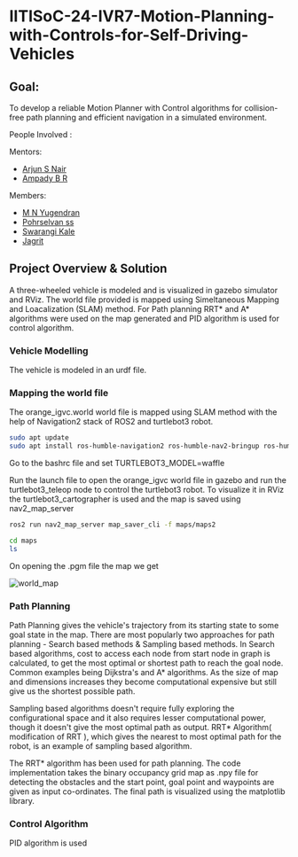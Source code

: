 # IITISoC-24-IVR7-Motion-Planning-with-Controls-for-Self-Driving-Vehicles

## Goal:
To develop a reliable Motion Planner with Control algorithms for collision-free path planning and efficient navigation in a simulated environment.

People Involved : 

Mentors:
- [Arjun S Nair](https://github.com/arjun-593)
- [Ampady B R](https://github.com/ampady06)

Members:
<br>
- [M N Yugendran](https://github.com/user-230087)
- [Pohrselvan ss](https://github.com/pohrselvan)
- [Swarangi Kale](https://github.com/Swarangi-codes)
- [Jagrit](https://github.com/idJagrit)

## Project Overview & Solution
A three-wheeled vehicle is modeled and is visualized in gazebo simulator and RViz. The world file provided is mapped using Simeltaneous Mapping and Loacalization (SLAM) method. For Path planning RRT* and A* algorithms were used on the map generated and PID algorithm is used for control algorithm. 

### Vehicle Modelling
The vehicle is modeled in an urdf file.

### Mapping the world file
The orange_igvc.world world file is mapped using SLAM method with the help of Navigation2 stack of ROS2 and turtlebot3 robot.
```bash
sudo apt update
sudo apt install ros-humble-navigation2 ros-humble-nav2-bringup ros-humble-turtlebot3*
```
Go to the bashrc file and set TURTLEBOT3_MODEL=waffle

Run the launch file to open the orange_igvc world file in gazebo and run the turtlebot3_teleop node to control the turtlebot3 robot. To visualize it in RViz the turtlebot3_cartographer is used and the map is saved using nav2_map_server

```bash
ros2 run nav2_map_server map_saver_cli -f maps/maps2
```

```bash
cd maps
ls
```

On opening the .pgm file the map we get

![world_map](https://github.com/user-attachments/assets/9f6fa071-4bf5-4b78-aa47-e052c8d36fa7)

### Path Planning
Path Planning gives the vehicle's trajectory from its starting state to some goal state in the map. There are most popularly two approaches for path planning - Search based methods & Sampling based methods. In Search based algorithms, cost to access each node from start node in graph is calculated, to get the most optimal or shortest path to reach the goal node. Common examples being Dijkstra's and A* algorithms. As the size of map and dimensions increases they become computational expensive but still give us the shortest possible path.


Sampling based algorithms doesn't require fully exploring the configurational space and it also requires lesser computational power, though it doesn't give the most optimal path as output. RRT* Algorithm( modification of RRT ), which gives the nearest to most optimal path for the robot, is an example of sampling based algorithm. 


The RRT* algorithm has been used for path planning. The code implementation takes the binary occupancy grid map as .npy file for detecting the obstacles and the start point, goal point and waypoints are given as input co-ordinates. The final path is visualized using the matplotlib library.
 
### Control Algorithm
PID algorithm is used

